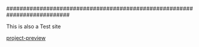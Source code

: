 ###########################################################################

This is also a Test site 
 
[project-preview](https://chandra-sekharan.github.io/web-design/)
